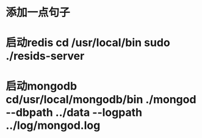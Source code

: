 <!--
 * @Author: your name
 * @Date: 2021-10-07 23:21:53
 * @LastEditTime: 2022-01-04 16:43:45
 * @LastEditors: your name
 * @Description: 打开koroFileHeader查看配置 进行设置: https://github.com/OBKoro1/koro1FileHeader/wiki/%E9%85%8D%E7%BD%AE
 * @FilePath: /editor-server/README.md
-->
# 添加一点句子
# 启动redis cd /usr/local/bin sudo ./resids-server
# 启动mongodb cd/usr/local/mongodb/bin ./mongod --dbpath ../data --logpath ../log/mongod.log
